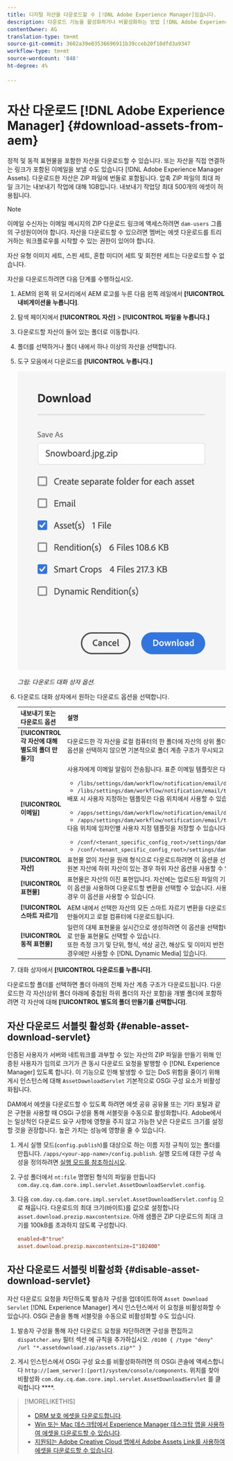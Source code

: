 ```yaml
---
title: 디지털 자산을 다운로드할 수 [!DNL Adobe Experience Manager]있습니다.
description: 다운로드 기능을 활성화하거나 비활성화하는 방법 [!DNL Adobe Experience Manager] 을 알아봅니다.
contentOwner: AG
translation-type: tm+mt
source-git-commit: 3602a39e03536696911b39cceb20f10dfd3a9347
workflow-type: tm+mt
source-wordcount: '848'
ht-degree: 4%

---
```



# 자산 다운로드 [!DNL Adobe Experience Manager] {#download-assets-from-aem}

정적 및 동적 표현물을 포함한 자산을 다운로드할 수 있습니다. 또는 자산을 직접 연결하는 링크가 포함된 이메일을 보낼 수도 있습니다 [!DNL Adobe Experience Manager Assets]. 다운로드한 자산은 ZIP 파일에 번들로 포함됩니다. 압축 ZIP 파일의 최대 파일 크기는 내보내기 작업에 대해 1GB입니다. 내보내기 작업당 최대 500개의 에셋이 허용됩니다.

>[!NOTE]
>
>이메일 수신자는 이메일 메시지의 ZIP 다운로드 링크에 액세스하려면 `dam-users` 그룹의 구성원이어야 합니다. 자산을 다운로드할 수 있으려면 멤버는 에셋 다운로드를 트리거하는 워크플로우를 시작할 수 있는 권한이 있어야 합니다.

자산 유형 이미지 세트, 스핀 세트, 혼합 미디어 세트 및 회전판 세트는 다운로드할 수 없습니다.

자산을 다운로드하려면 다음 단계를 수행하십시오.

1. AEM의 왼쪽 위 모서리에서 AEM 로고를 누른 다음 왼쪽 레일에서 **[!UICONTROL 내비게이션을 누릅니다]**.
1. 탐색 페이지에서 **[!UICONTROL 자산]** > **[!UICONTROL 파일을 누릅니다.]**
1. 다운로드할 자산이 들어 있는 폴더로 이동합니다.
1. 폴더를 선택하거나 폴더 내에서 하나 이상의 자산을 선택합니다.
1. 도구 모음에서 다운로드를 **[!UICONTROL 누릅니다.]**

   ![Experience Manager 자산에서 자산을 다운로드할 때 사용 가능한 옵션](/help/assets/assets/asset-download1.png)

   *그림: 다운로드 대화 상자 옵션.*

1. 다운로드 대화 상자에서 원하는 다운로드 옵션을 선택합니다.

   | 내보내기 또는 다운로드 옵션 | 설명 |
   |---|---|
   | **[!UICONTROL 각 자산에 대해 별도의 폴더 만들기]** | 다운로드한 각 자산을 로컬 컴퓨터의 한 폴더에 자산의 상위 폴더 아래에 중첩된 하위 폴더에 포함시키려면 이 옵션을 선택합니다. 이 옵션을 선택하지 않으면 기본적으로 폴더 계층 구조가 무시되고 모든 자산이 로컬 컴퓨터의 한 폴더에 다운로드됩니다. |
   | **[!UICONTROL 이메일]** | 사용자에게 이메일 알림이 전송됩니다. 표준 이메일 템플릿은 다음 위치에서 사용할 수 있습니다.<ul><li>`/libs/settings/dam/workflow/notification/email/downloadasset`.</li><li>`/libs/settings/dam/workflow/notification/email/transientworkflowcompleted`.</li></ul> 배포 시 사용자 지정하는 템플릿은 다음 위치에서 사용할 수 있습니다. <ul><li>`/apps/settings/dam/workflow/notification/email/downloadasset`.</li><li>`/apps/settings/dam/workflow/notification/email/transientworkflowcompleted`.</li></ul>다음 위치에 임차인별 사용자 지정 템플릿을 저장할 수 있습니다.<ul><li>`/conf/<tenant_specific_config_root>/settings/dam/workflow/notification/email/downloadasset`.</li><li>`/conf/<tenant_specific_config_root>/settings/dam/workflow/notification/email/transientworkflowcompleted`.</li></ul> |
   | **[!UICONTROL 자산]** | 표현물 없이 자산을 원래 형식으로 다운로드하려면 이 옵션을 선택합니다.<br>원본 자산에 하위 자산이 있는 경우 하위 자산 옵션을 사용할 수 있습니다. |
   | **[!UICONTROL 표현물]** | 표현물은 자산의 이진 표현입니다. 자산에는 업로드된 파일의 기본 표현이 있습니다. 그들은 어떤 수의 진술도 가질 수 있다. <br> 이 옵션을 사용하여 다운로드할 변환을 선택할 수 있습니다. 사용할 수 있는 변환은 선택한 자산에 따라 다릅니다. 자산에 변환이 있는 경우 이 옵션을 사용할 수 있습니다. |
   | **[!UICONTROL 스마트 자르기]** | AEM 내에서 선택한 자산의 모든 스마트 자르기 변환을 다운로드하려면 이 옵션을 선택합니다. 스마트 자르기 변환이 있는 zip 파일이 만들어지고 로컬 컴퓨터에 다운로드됩니다. |
   | **[!UICONTROL 동적 표현물]** | 일련의 대체 표현물을 실시간으로 생성하려면 이 옵션을 선택합니다. 이 옵션을 선택할 때 [이미지 사전 설정](image-presets.md) 목록에서 선택하여 동적으로 만들 표현물도 선택할 수 있습니다. <br>또한 측정 크기 및 단위, 형식, 색상 공간, 해상도 및 이미지 반전 등의 선택적 이미지 수정자를 선택할 수 있습니다. 이 옵션은 활성화된 경우에만 사용할 수 [!DNL Dynamic Media] 있습니다. |

1. 대화 상자에서 **[!UICONTROL 다운로드를 누릅니다]**.

다운로드할 폴더를 선택하면 폴더 아래의 전체 자산 계층 구조가 다운로드됩니다. 다운로드한 각 자산(상위 폴더 아래에 중첩된 하위 폴더의 자산 포함)을 개별 폴더에 포함하려면 각 자산에 대해 **[!UICONTROL 별도의 폴더 만들기를 선택합니다]**.

## 자산 다운로드 서블릿 활성화 {#enable-asset-download-servlet}

인증된 사용자가 서버와 네트워크를 과부할 수 있는 자산의 ZIP 파일을 만들기 위해 인증된 사용자가 임의로 크기가 큰 동시 다운로드 요청을 발행할 수 [!DNL Experience Manager] 있도록 합니다. 이 기능으로 인해 발생할 수 있는 DoS 위험을 줄이기 위해 게시 인스턴스에 대해 `AssetDownloadServlet` 기본적으로 OSGi 구성 요소가 비활성화됩니다.

DAM에서 에셋을 다운로드할 수 있도록 하려면 에셋 공유 공유물 또는 기타 포털과 같은 구현을 사용할 때 OSGi 구성을 통해 서블릿을 수동으로 활성화합니다. Adobe에서는 일상적인 다운로드 요구 사항에 영향을 주지 않고 가능한 낮은 다운로드 크기를 설정할 것을 권장합니다. 높은 가치는 성능에 영향을 줄 수 있습니다.

1. 게시 실행 모드(`config.publish`)를 대상으로 하는 이름 지정 규칙이 있는 폴더를 만듭니다. `/apps/<your-app-name>/config.publish`. 실행 모드에 대한 구성 속성을 정의하려면 [실행 모드를 참조하십시오](/help/sites-deploying/configure-runmodes.md#defining-configuration-properties-for-a-run-mode).
1. 구성 폴더에서 `nt:file` 명명된 형식의 파일을 만듭니다 `com.day.cq.dam.core.impl.servlet.AssetDownloadServlet.config`.
1. 다음 `com.day.cq.dam.core.impl.servlet.AssetDownloadServlet.config` 으로 채웁니다. 다운로드의 최대 크기(바이트)를 값으로 설정합니다 `asset.download.prezip.maxcontentsize`. 아래 샘플은 ZIP 다운로드의 최대 크기를 100kB를 초과하지 않도록 구성합니다.

   ```conf
   enabled=B"true"
   asset.download.prezip.maxcontentsize=I"102400"
   ```

## 자산 다운로드 서블릿 비활성화 {#disable-asset-download-servlet}

자산 다운로드 요청을 차단하도록 발송자 구성을 업데이트하여 `Asset Download Servlet` [!DNL Experience Manager] 게시 인스턴스에서 이 요청을 비활성화할 수 있습니다. OSGi 콘솔을 통해 서블릿을 수동으로 비활성화할 수도 있습니다.

1. 발송자 구성을 통해 자산 다운로드 요청을 차단하려면 구성을 편집하고 `dispatcher.any` 필터 섹션 [](https://docs.adobe.com/content/help/en/experience-manager-dispatcher/using/configuring/dispatcher-configuration.html#defining-a-filter)에 규칙을 추가하십시오. `/0100 { /type "deny" /url "*.assetdownload.zip/assets.zip*" }`

1. 게시 인스턴스에서 OSGi 구성 요소를 비활성화하려면 의 OSGi 콘솔에 액세스합니다 `http://[aem_server]:[port]/system/console/components`. 위치를 찾아 비활성화 `com.day.cq.dam.core.impl.servlet.AssetDownloadServlet` 를 클릭합니다 ****.

>[!MORELIKETHIS]
>
>* [DRM 보호 에셋을 다운로드합니다](drm.md).
>* [Win 또는 Mac 데스크탑에서 Experience Manager 데스크탑 앱을 사용하여 에셋을 다운로드할 수 있습니다](https://helpx.adobe.com/kr/experience-manager/desktop-app/aem-desktop-app.html).
>* [지원되는 Adobe Creative Cloud 앱에서 Adobe Assets Link를 사용하여 에셋을 다운로드할 수 있습니다](https://helpx.adobe.com/kr/enterprise/using/manage-assets-using-adobe-asset-link.html).

